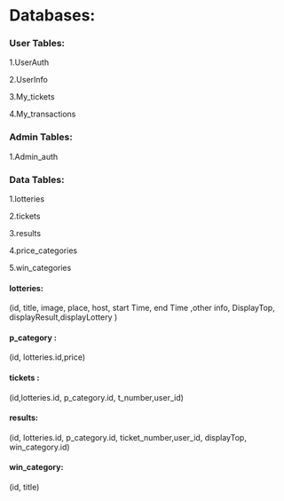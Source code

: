# Databases:



### User  Tables:

1.UserAuth

2.UserInfo

3.My_tickets

4.My_transactions

### Admin  Tables:

1.Admin_auth



### Data  Tables:

1.lotteries

2.tickets

3.results

4.price_categories

5.win_categories

#### lotteries:
(id, title, image, place, host, start Time, end Time ,other info, DisplayTop, displayResult,displayLottery )

#### p_category :
(id, lotteries.id,price)

#### tickets :
(id,lotteries.id, p_category.id, t_number,user_id)

#### results:
(id, lotteries.id,  p_category.id, ticket_number,user_id, displayTop, win_category.id)

#### win_category:
(id, title)